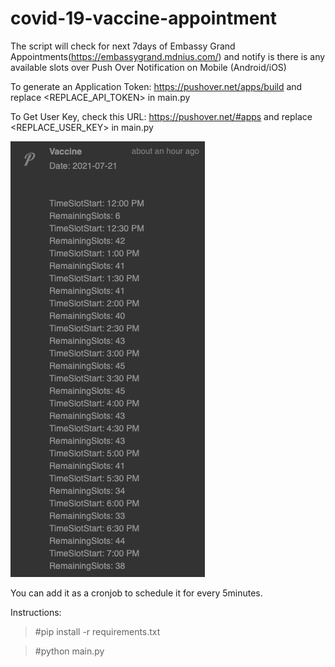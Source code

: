 # covid-19-vaccine-appointment


The script will check for next 7days of Embassy Grand Appointments(https://embassygrand.mdnius.com/) and notify is there is any available slots over Push Over Notification on Mobile (Android/iOS)

To generate an Application Token: https://pushover.net/apps/build and replace <REPLACE_API_TOKEN> in main.py

To Get User Key, check this URL: https://pushover.net/#apps and replace <REPLACE_USER_KEY> in main.py


![](Push_Over_Notification.png)

You can add it as a cronjob to schedule it for every 5minutes.

Instructions:

> #pip install -r requirements.txt

> #python main.py

